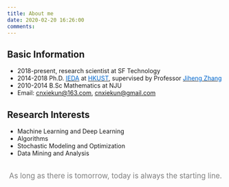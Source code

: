 ```yaml
---
title: About me
date: 2020-02-20 16:26:00
comments:
---
```


## Basic Information
- 2018-present, research scientist at SF Technology
- 2014-2018 Ph.D. [<font color=#06c>IEDA</font>](https://www.ieda.ust.hk/eng/index.php) at [<font color=#06c>HKUST</font>](http://www.ust.hk), supervised by Professor [<font color=#06c>Jiheng Zhang</font>](https://reijz.github.io/)
- 2010-2014 B.Sc Mathematics at NJU
- Email: <font color=#5bc0de><cnxiekun@163.com></font>, <font color=#5bc0de><cnxiekun@gmail.com></font>


## Research Interests
- Machine Learning and Deep Learning
- Algorithms
- Stochastic Modeling and Optimization
- Data Mining and Analysis


<p style="text-align:center;font-size:17px;padding-top:20px; width : 500px; margin:0 auto; padding-bottom:50px; color:#000;"><font color="grey">As long as there is tomorrow, today is always the starting line.</font></p>
